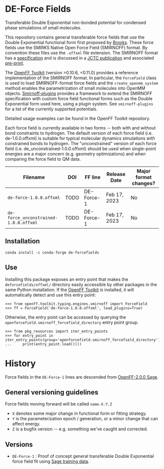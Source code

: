 # DE-Force Fields
Transferable Double Exponential non-bonded potential for condensed phase simulations of small molecules.


This repository contains general transferable force fields that use the Double Exponential functional form first proposed by [Brooks](http://aip.scitation.org/doi/10.1063/1.5107505). 
These force fields use the SMIRKS Native Open Force Field (SMIRNOFF) format. 
By convention these files use the `.offxml` file extension. 
The SMIRNOFF format has a [specification](https://openforcefield.github.io/standards/standards/smirnoff/) and is discussed in a [JCTC publication](https://doi.org/10.1021/acs.jctc.8b00640) and associated [pre-print](https://www.biorxiv.org/content/10.1101/286542v3).

The [OpenFF Toolkit](https://github.com/openforcefield/openff-toolkit) (version >0.10.6, <0.11.0) provides a reference implementation of the SMIRNOFF format. 
In particular, the `ForceField` class is used to load SMIRNOFF-format force fields and the `create_openmm_system` method enables the parametrization of small molecules into OpenMM objects.
[Smirnoff-plugins](https://github.com/openforcefield/smirnoff-plugins) provides a framework to extend the SMIRNOFF specification with custom force field functional forms such as the Double Exponential form used here, using a plugin system. 
See `smirnoff-plugins` for a list of the currently supported potentials.

Detailed usage examples can be found in the OpenFF Toolkit repository.

Each force field is currently available in two forms -- both with and without bond constraints to hydrogen. The default version of each force field (i.e. de-1.0.0.offxml) is suitable for typical molecular dynamics simulations with constrained bonds to hydrogen. 
The "unconstrained" version of each force field (i.e. de_unconstrained-1.0.0.offxml) should be used when single-point energies are a major concern (e.g. geometry optimizations) and when comparing the force field to QM data.

| Filename                              | DOI  | FF line    | Release Date | Major format changes? |
|---------------------------------------|------|------------|--------------|-----------------------|
| `de-force-1.0.0.offxml`               | TODO | DE-Force-1 | Feb 17, 2023 | No                    |
| `de-force_unconstrained-1.0.0.offxml` | TODO | DE-Force-1 | Feb 17, 2023 | No                    |


## Installation

```shell
conda install -c conda-forge de-forcefields
```


## Use

Installing this package exposes an entry point that makes the `deforcefields/offxml/` directory easily accessible by other packages in the same Python installation. 
If the [OpenFF Toolkit](https://github.com/openforcefield/openff-toolkit) is installed, it will automatically detect and use this entry point:

```python3
>>> from openff.toolkit.typing.engines.smirnoff import ForceField
>>> ff = ForceField('de-force-1.0.0.offxml', load_plugins=True)
```

Otherwise, the entry point can be accessed by querying the `openforcefield.smirnoff_forcefield_directory` entry point group.

```python3
>>> from pkg_resources import iter_entry_points
>>> for entry_point in iter_entry_points(group='openforcefield.smirnoff_forcefield_directory'):
...     print(entry_point.load()())
```


# History

Force fields in the `DE-Force-1` lines are descended from [OpenFF-2.0.0 Sage](https://doi.org/10.5281/zenodo.5214478).

## General versioning guidelines

Force fields moving forward will be called `name-X.Y.Z`

* `X` denotes some major change in functional form or fitting strategy.
* `Y` is the parameterization epoch / generation, or a minor change that can affect energy.
* `Z` is a bugfix version -- e.g. something we've caught and corrected.


## Versions
- `DE-Force-1` : Proof of concept general transferable Double Exponential force field fit using [Sage training data](https://doi.org/10.26434/chemrxiv-2022-n2z1c-v2). 
